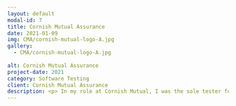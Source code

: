 ```yaml
---
layout: default
modal-id: 7
title: Cornish Mutual Assurance
date: 2021-01-09
img: CMA/cornish-mutual-logo-A.jpg
gallery:
  - CMA/cornish-mutual-logo-A.jpg
 
alt: Cornish Mutual Assurance
project-date: 2021
category: Software Testing
client: Cornish Mutual Assurance
description: <p> In my role at Cornish Mutual, I was the sole tester for the development team and so was responsible for testing all of the in-house and customer facing web applications, at all test levels. Having come to this position with no formal software testing training, I had to learn quickly and build, from the ground up an entire testing process for the company.  Following learning about the software development lifecycle, manual and automated testing, and how to apply this in an agile environment, I completed the ISTQB foundation level in testing to better direct my learning and better understand industry standards and the expectations of testing to then apply all of this to my own process. </p> <p>As a lone tester I found automation testing to be really valuable allowing for me to create suites of regression tests that run each time a new build is pushed, this has given me handle on quality despite a number of different systems being work on at the same time. This has also had an impact on the team allowing for more of an agile approach to be adopted for our development process. </p> <p> The part of my work I enjoyed the most however was interacting with members of other departments to identify the problems they were facing, so that we could design tech based solutions to solve these problems. We broke down these issues into comprehesvie user stories by working with project managers, developers and business owners, to identify all the behaviours required by the software. These were written using BDD principals and were used form the basis of all development and testing work carried out on the project. </p>
---
```

